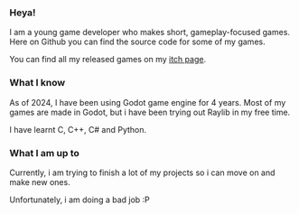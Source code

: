 ### Heya!

I am a young game developer who makes short, gameplay-focused games. Here on Github you can find the source code for some of my games.

You can find all my released games on my [itch page](https://howdoesonename.itch.io).

### What I know

As of 2024, I have been using Godot game engine for 4 years. Most of my games are made in Godot,
but i have been trying out Raylib in my free time.

I have learnt C, C++, C# and Python.

### What I am up to

Currently, i am trying to finish a lot of my projects so i can move on and make new ones.

Unfortunately, i am doing a bad job :P
